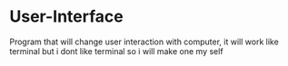 # User-Interface
Program that will change user interaction with computer, it will work like terminal but i dont like terminal so i will make one my self
